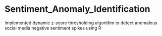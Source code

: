 # Sentiment_Anomaly_Identification
Implemented dynamic z-score thresholding algorithm to detect anomalous social media negative sentiment spikes using R
